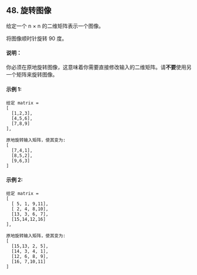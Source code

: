 ## 48. 旋转图像
给定一个 n × n 的二维矩阵表示一个图像。

将图像顺时针旋转 90 度。


#### 说明：

你必须在原地旋转图像，这意味着你需要直接修改输入的二维矩阵。请**不要**使用另一个矩阵来旋转图像。

#### 示例 1:

```
给定 matrix = 
[
  [1,2,3],
  [4,5,6],
  [7,8,9]
],

原地旋转输入矩阵，使其变为:
[
  [7,4,1],
  [8,5,2],
  [9,6,3]
]
```

#### 示例 2:

```
给定 matrix =
[
  [ 5, 1, 9,11],
  [ 2, 4, 8,10],
  [13, 3, 6, 7],
  [15,14,12,16]
], 

原地旋转输入矩阵，使其变为:
[
  [15,13, 2, 5],
  [14, 3, 4, 1],
  [12, 6, 8, 9],
  [16, 7,10,11]
]
```
